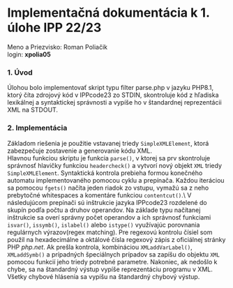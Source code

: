 # Implementačná dokumentácia k 1. úlohe IPP 22/23
Meno a Priezvisko: Roman Poliačik\
login: __xpolia05__

### 1. Úvod

Úlohou bolo implementovať skript typu filter parse.php v jazyku PHP8.1, ktorý číta zdrojový kód v IPPcode23 zo STDIN, skontroluje kód z hľadiska lexikálnej a syntaktickej správnosti a vypíše ho v štandardnej reprezentácii XML na STDOUT.

### 2. Implementácia

Základom riešenia je použitie vstavanej triedy `SimpleXMLElement`, ktorá zabezpečuje zostavenie a generovanie kódu XML.\
Hlavnou funkciou skriptu je funkcia `parse()`, v ktorej sa prv skontroluje správnosť hlavičky funkciou `headercheck()` a vytvorí nový objekt `XML` triedy `SimpleXMLElement`. Syntaktická kontrola prebieha formou konečného automatu implementovaného pomocou cyklu a prepínača. Každou iteráciou sa pomocou `fgets()` načíta jeden riadok zo vstupu, vymažú sa z neho prebytočné whitespaces a komentáre funkciou `contentcut()`.\ 
V následujúcom prepínači sú inštrukcie jazyka IPPcode23 rozdelené do skupín podľa počtu a druhov operandov. Na základe typu načítanej inštrukcie sa overí správny počet operandov a ich správnosť funkciami `isvar()`, `issymb()`, `islabel()` alebo `istype()` využívajúc porovnania regulárnych výrazov(regex matching). Pre regexovú kontrolu čísiel som použil na hexadecimálne a oktálové čísla regexový zápis z oficiálnej stránky PHP *php.net*. Ak prešla kontrola, kombináciou `XMLaddVarLabel()`, `XMLaddSymb()` a prípadných špeciálnych prípadov sa zapíšu do objektu `XML` pomocou funkcií jeho triedy 
potrebné parametre. Nakoniec, ak nedošlo k chybe, sa na štandardný výstup vypíše reprezentáciu programu v XML.\
Všetky chybové hlásenia sa vypíšu na štandardný chybový výstup. 